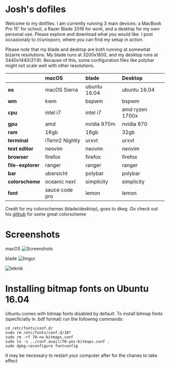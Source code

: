 # Josh's dofiles

Welcome to my dotfiles. I am currently running 3 main devices: a MacBook Pro 15' for school, a Razer Blade 2016 for work, and a desktop for my own personal use. Please explore and download what you would like. I post occasionaly to /r/unixporn, where you can find my setup in action. 

Please note that my blade and desktop are both running at somewhat bizarre resolutions. My blade runs at 3200x1800, and my desktop runs at 3440x1440(21:9). Because of this, some configuration files like polybar might not scale well with other resolutions. 


|              | macOS                | blade                 | Desktop                |
:--------------|:---------------------|:----------------------|:-----------------------|
|**os**            | macOS Sierra         | ubuntu 16.04          | ubuntu 16.04           |
|**wm**            | kwm                  | bspwm                 | bspwm                  |
|**cpu**           | intel i7             | intel i7              | amd ryzen 1700x        |
|**gpu**           | amd                  | nvidia 970m           | nvidia 970             |
|**ram**           | 16gb                 | 16gb                  | 32gb                   |
|**terminal**      | iTerm2 Nightly       | urxvt                 | urxvt                  |
|**text editor**   | neovim               | neovim                | neovim                 |
|**browser**       | firefox              | firefox               | firefox                |
|**file-explorer** | ranger               | ranger                | ranger                 |
|**bar**           | ubersicht            | polybar               | polybar                |
|**colorscheme**   | oceanic next         | simplicity            | simplicity             |
|**font**          | sauce code pro       | lemon                 | lemon                  |

Credit for my colorschemes (blade/desktop), goes to dkeg. Go check out his [github](https://github.com/dkeg/crayolo) for some great colorscheme 



# Screenshots

macOS
![Screenshots](http://i.imgur.com/2Y2dogj.jpg)

blade
![Imgur](http://i.imgur.com/t0bPUxP.jpg)

![teknik](https://u.teknik.io/COt0g.png)


# Installing bitmap fonts on Ubuntu 16.04

Ubuntu comes with bitmap fonts disabled by default. To install bitmap fonts (specficially in .bdf format) run the following commands:

```
cd /etc/fonts/conf.d/
sudo rm /etc/fonts/conf.d/10*  
sudo rm -rf 70-no-bitmaps.conf 
sudo ln -s ../conf.avail/70-yes-bitmaps.conf .
sudo dpkg-reconfigure fontconfig
```

It may be necessary to restart your computer after for the chanes to take effect


